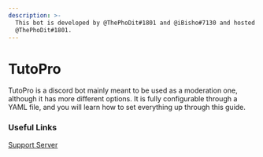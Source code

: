 ```yaml
---
description: >-
  This bot is developed by @ThePhoDit#1801 and @iBisho#7130 and hosted by
  @ThePhoDit#1801.
---
```


# TutoPro

TutoPro is a discord bot mainly meant to be used as a moderation one, although it has more different options. It is fully configurable through a YAML file, and you will learn how to set everything up through this guide.

### Useful Links

[Support Server](https://discord.gg/aUNhdFD)



